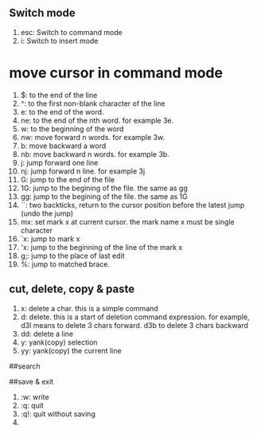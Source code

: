 ## Switch mode
1. esc: Switch to command mode
1. i: Switch to insert mode

# move cursor in command mode

1.  $: to the end of the line
1.  ^: to the first non-blank character of the line
1.  e: to the end of the word. 
1. ne: to the end of the nth word. for example 3e.
1.  w: to the beginning of the word
1. nw: move forward n words. for example 3w.
1.  b: move backward a word
1. nb: move backward n words. for example 3b.
1.  j: jump forward one line
1. nj: jump forward n line. for example 3j
1.  G: jump to the end of the file
1. 1G: jump to the begining of the file. the same as gg
1. gg: jump to the begining of the file. the same as 1G
1. ``: two backticks, return to the cursor position before the latest jump (undo the jump)
1. mx: set mark x at current cursor. the mark name x must be single character
1. `x: jump to mark x
1. 'x: jump to the beginning of the line of the mark x
1. g;: jump to the place of last edit
1.  %: jump to matched brace.

## cut, delete, copy & paste
1.  x: delete a char. this is a simple command
1.  d: delete. this is a start of deletion command expression. 
       for example, d3l means to delete 3 chars forward. d3b to delete 3 chars backward
1. dd: delete a line
1.  y: yank(copy) selection
1. yy: yank(copy) the current line

##search

##save & exit
1.  :w: write
1.  :q: quit
1. :q!: quit without saving
1. 
